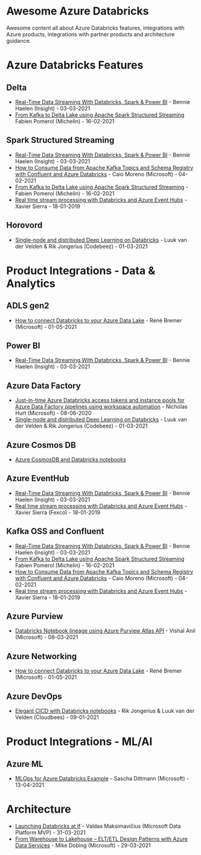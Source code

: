 # Awesome Azure Databricks

Awesome content all about Azure Databricks features, integrations with Azure products, integrations with partner products and architecture guidance.

# Azure Databricks Features

## Delta

- [Real-Time Data Streaming With Databricks, Spark & Power BI](https://www.insight.com/en_US/content-and-resources/tech-tutorials/real-time-data-streaming-with-databricks-spark-and-power-bi.html) - Bennie Haelen (Insight) - 03-03-2021
- [From Kafka to Delta Lake using Apache Spark Structured Streaming](https://blogit.michelin.io/kafka-to-delta-lake-using-apache-spark-streaming-avro/) Fabien Pomerol (Michelin) - 16-02-2021

## Spark Structured Streaming

- [Real-Time Data Streaming With Databricks, Spark & Power BI](https://www.insight.com/en_US/content-and-resources/tech-tutorials/real-time-data-streaming-with-databricks-spark-and-power-bi.html) - Bennie Haelen (Insight) - 03-03-2021
- [How to Consume Data from Apache Kafka Topics and Schema Registry with Confluent and Azure Databricks](https://www.confluent.io/blog/consume-avro-data-from-kafka-topics-and-secured-schema-registry-with-databricks-confluent-cloud-on-azure/) - Caio Moreno (Microsoft) - 04-02-2021
- [From Kafka to Delta Lake using Apache Spark Structured Streaming](https://blogit.michelin.io/kafka-to-delta-lake-using-apache-spark-streaming-avro/) - Fabien Pomerol (Michelin) - 16-02-2021
- [Real time stream processing with Databricks and Azure Event Hubs](https://techblog.fexcofts.com/2019/01/18/real-time-stream-processing-with-databricks-and-azure-event-hubs/) - Xavier Sierra - 18-01-2019

## Horovord

- [Single-node and distributed Deep Learning on Databricks](https://codebeez.nl/blogs/single-node-and-distributed-deep-learning-databricks/) - Luuk van der Velden & Rik Jongerius (Codebeez) - 01-03-2021

# Product Integrations - Data & Analytics

## ADLS gen2

- [How to connect Databricks to your Azure Data Lake](https://towardsdatascience.com/how-to-connect-databricks-to-your-azure-data-lake-ff499f4ca1c) - René Bremer (Microsoft) - 01-05-2021

## Power BI

- [Real-Time Data Streaming With Databricks, Spark & Power BI](https://www.insight.com/en_US/content-and-resources/tech-tutorials/real-time-data-streaming-with-databricks-spark-and-power-bi.html) - Bennie Haelen (Insight) - 03-03-2021

## Azure Data Factory
 - [Just-in-time Azure Databricks access tokens and instance pools for Azure Data Factory pipelines using workspace automation](https://medium.com/microsoftazure/just-in-time-azure-databricks-access-tokens-and-instance-pools-for-azure-data-factory-pipelines-d1f8d1b6d28c) - Nicholas Hurt (Microsoft) - 08-06-2020
- [Single-node and distributed Deep Learning on Databricks](https://codebeez.nl/blogs/single-node-and-distributed-deep-learning-databricks/) - Luuk van der Velden & Rik Jongerius (Codebeez) - 01-03-2021

## Azure Cosmos DB

- [Azure CosmosDB and Databricks notebooks](https://github.com/Azure/azure-cosmosdb-spark#using-databricks-notebooks)

## Azure EventHub

- [Real-Time Data Streaming With Databricks, Spark & Power BI](https://www.insight.com/en_US/content-and-resources/tech-tutorials/real-time-data-streaming-with-databricks-spark-and-power-bi.html) - Bennie Haelen (Insight) - 03-03-2021
- [Real time stream processing with Databricks and Azure Event Hubs](https://techblog.fexcofts.com/2019/01/18/real-time-stream-processing-with-databricks-and-azure-event-hubs/) - Xavier Sierra (Fexco) - 18-01-2019

## Kafka OSS and Confluent

- [Real-Time Data Streaming With Databricks, Spark & Power BI](https://www.insight.com/en_US/content-and-resources/tech-tutorials/real-time-data-streaming-with-databricks-spark-and-power-bi.html) - Bennie Haelen (Insight) - 03-03-2021
- [From Kafka to Delta Lake using Apache Spark Structured Streaming](https://blogit.michelin.io/kafka-to-delta-lake-using-apache-spark-streaming-avro/) Fabien Pomerol (Michelin) - 16-02-2021
- [How to Consume Data from Apache Kafka Topics and Schema Registry with Confluent and Azure Databricks](https://www.confluent.io/blog/consume-avro-data-from-kafka-topics-and-secured-schema-registry-with-databricks-confluent-cloud-on-azure/) - Caio Moreno (Microsoft) - 04-02-2021
- [Real time stream processing with Databricks and Azure Event Hubs](https://techblog.fexcofts.com/2019/01/18/real-time-stream-processing-with-databricks-and-azure-event-hubs/) - Xavier Sierra - 18-01-2019

## Azure Purview

- [Databricks Notebook lineage using Azure Purview Atlas API](https://techcommunity.microsoft.com/t5/azure-purview/march-ahead-with-azure-purview-unify-all-your-data-using-apache/ba-p/2185411) - Vishal Anil (Microsoft) - 08-03-2021

## Azure Networking

- [How to connect Databricks to your Azure Data Lake](https://towardsdatascience.com/how-to-connect-databricks-to-your-azure-data-lake-ff499f4ca1c) - René Bremer (Microsoft) - 01-05-2021

## Azure DevOps

- [Elegant CICD with Databricks notebooks](https://codebeez.nl/blogs/elegant-cicd-databricks-notebooks/) - Rik Jongerius & Luuk van der Velden (Cloudbees) - 09-01-2021

# Product Integrations - ML/AI

## Azure ML

- [MLOps for Azure Databricks Example](https://github.com/SaschaDittmann/MLOps-Databricks) - Sascha Dittmann (Microsoft) - 13-04-2021

# Architecture

- [Launching Databricks at If](https://medium.com/if-tech/launching-databricks-at-if-819be388aa8a) - Valdas Maksimavičius (Microsoft Data Platform MVP) - 31-03-2021
- [From Warehouse to Lakehouse – ELT/ETL Design Patterns with Azure Data Services](https://sqlofthenorth.blog/2021/03/29/elt-etl-design-patterns-with-azure-data-services/) - Mike Dobing (Microsoft) - 29-03-2021
